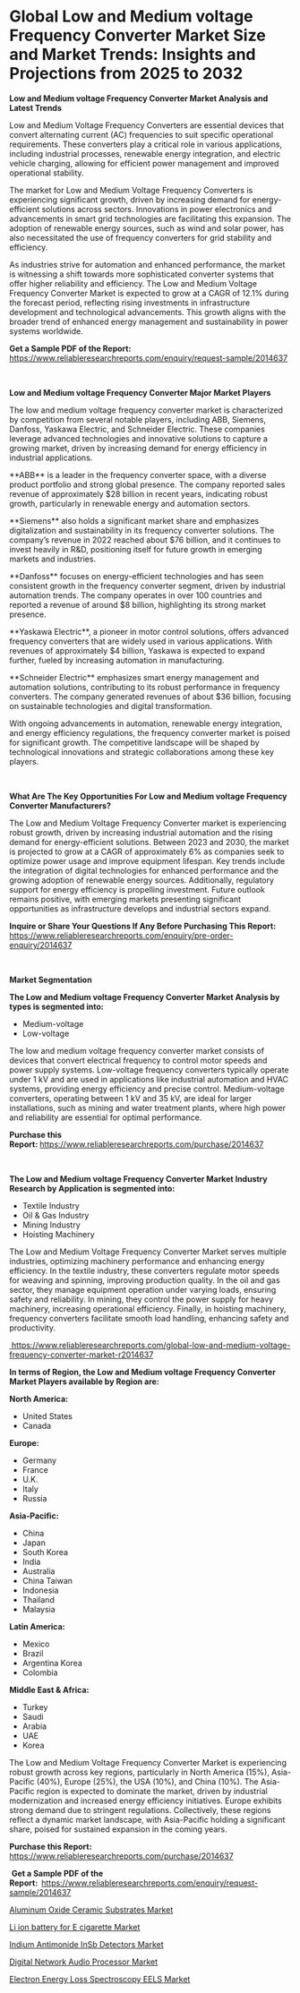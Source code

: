 <p><h1>Global Low and Medium voltage Frequency Converter Market Size and Market Trends: Insights and Projections from 2025 to 2032</h1></p><p><strong>Low and Medium voltage Frequency Converter Market Analysis and Latest Trends</strong></p>
<p><p>Low and Medium Voltage Frequency Converters are essential devices that convert alternating current (AC) frequencies to suit specific operational requirements. These converters play a critical role in various applications, including industrial processes, renewable energy integration, and electric vehicle charging, allowing for efficient power management and improved operational stability.</p><p>The market for Low and Medium Voltage Frequency Converters is experiencing significant growth, driven by increasing demand for energy-efficient solutions across sectors. Innovations in power electronics and advancements in smart grid technologies are facilitating this expansion. The adoption of renewable energy sources, such as wind and solar power, has also necessitated the use of frequency converters for grid stability and efficiency.</p><p>As industries strive for automation and enhanced performance, the market is witnessing a shift towards more sophisticated converter systems that offer higher reliability and efficiency. The Low and Medium Voltage Frequency Converter Market is expected to grow at a CAGR of 12.1% during the forecast period, reflecting rising investments in infrastructure development and technological advancements. This growth aligns with the broader trend of enhanced energy management and sustainability in power systems worldwide.</p></p>
<p><strong>Get a Sample PDF of the Report:&nbsp;</strong> <a href="https://www.reliableresearchreports.com/enquiry/request-sample/2014637?utm_campaign=16&utm_medium=2&utm_source=Github&utm_content=ia&utm_term=17012025&utm_id=low-and-medium-voltage-frequency-converter">https://www.reliableresearchreports.com/enquiry/request-sample/2014637</a></p>
<p>&nbsp;</p>
<p><strong>Low and Medium voltage Frequency Converter Major Market Players</strong></p>
<p><p>The low and medium voltage frequency converter market is characterized by competition from several notable players, including ABB, Siemens, Danfoss, Yaskawa Electric, and Schneider Electric. These companies leverage advanced technologies and innovative solutions to capture a growing market, driven by increasing demand for energy efficiency in industrial applications.</p><p>**ABB** is a leader in the frequency converter space, with a diverse product portfolio and strong global presence. The company reported sales revenue of approximately $28 billion in recent years, indicating robust growth, particularly in renewable energy and automation sectors.</p><p>**Siemens** also holds a significant market share and emphasizes digitalization and sustainability in its frequency converter solutions. The company’s revenue in 2022 reached about $76 billion, and it continues to invest heavily in R&D, positioning itself for future growth in emerging markets and industries.</p><p>**Danfoss** focuses on energy-efficient technologies and has seen consistent growth in the frequency converter segment, driven by industrial automation trends. The company operates in over 100 countries and reported a revenue of around $8 billion, highlighting its strong market presence.</p><p>**Yaskawa Electric**, a pioneer in motor control solutions, offers advanced frequency converters that are widely used in various applications. With revenues of approximately $4 billion, Yaskawa is expected to expand further, fueled by increasing automation in manufacturing.</p><p>**Schneider Electric** emphasizes smart energy management and automation solutions, contributing to its robust performance in frequency converters. The company generated revenues of about $36 billion, focusing on sustainable technologies and digital transformation.</p><p>With ongoing advancements in automation, renewable energy integration, and energy efficiency regulations, the frequency converter market is poised for significant growth. The competitive landscape will be shaped by technological innovations and strategic collaborations among these key players.</p></p>
<p>&nbsp;</p>
<p><strong>What Are The Key Opportunities For Low and Medium voltage Frequency Converter Manufacturers?</strong></p>
<p><p>The Low and Medium Voltage Frequency Converter market is experiencing robust growth, driven by increasing industrial automation and the rising demand for energy-efficient solutions. Between 2023 and 2030, the market is projected to grow at a CAGR of approximately 6% as companies seek to optimize power usage and improve equipment lifespan. Key trends include the integration of digital technologies for enhanced performance and the growing adoption of renewable energy sources. Additionally, regulatory support for energy efficiency is propelling investment. Future outlook remains positive, with emerging markets presenting significant opportunities as infrastructure develops and industrial sectors expand.</p></p>
<p><strong>Inquire or Share Your Questions If Any Before Purchasing This Report:</strong> <a href="https://www.reliableresearchreports.com/enquiry/pre-order-enquiry/2014637?utm_campaign=16&utm_medium=2&utm_source=Github&utm_content=ia&utm_term=17012025&utm_id=low-and-medium-voltage-frequency-converter">https://www.reliableresearchreports.com/enquiry/pre-order-enquiry/2014637</a></p>
<p>&nbsp;</p>
<p><strong>Market Segmentation</strong></p>
<p><strong>The Low and Medium voltage Frequency Converter Market Analysis by types is segmented into:</strong></p>
<p><ul><li>Medium-voltage</li><li>Low-voltage</li></ul></p>
<p><p>The low and medium voltage frequency converter market consists of devices that convert electrical frequency to control motor speeds and power supply systems. Low-voltage frequency converters typically operate under 1 kV and are used in applications like industrial automation and HVAC systems, providing energy efficiency and precise control. Medium-voltage converters, operating between 1 kV and 35 kV, are ideal for larger installations, such as mining and water treatment plants, where high power and reliability are essential for optimal performance.</p></p>
<p><strong>Purchase this Report:&nbsp;</strong><a href="https://www.reliableresearchreports.com/purchase/2014637?utm_campaign=16&utm_medium=2&utm_source=Github&utm_content=ia&utm_term=17012025&utm_id=low-and-medium-voltage-frequency-converter">https://www.reliableresearchreports.com/purchase/2014637</a></p>
<p>&nbsp;</p>
<p><strong>The Low and Medium voltage Frequency Converter Market Industry Research by Application is segmented into:</strong></p>
<p><ul><li>Textile Industry</li><li>Oil & Gas Industry</li><li>Mining Industry</li><li>Hoisting Machinery</li></ul></p>
<p><p>The Low and Medium Voltage Frequency Converter Market serves multiple industries, optimizing machinery performance and enhancing energy efficiency. In the textile industry, these converters regulate motor speeds for weaving and spinning, improving production quality. In the oil and gas sector, they manage equipment operation under varying loads, ensuring safety and reliability. In mining, they control the power supply for heavy machinery, increasing operational efficiency. Finally, in hoisting machinery, frequency converters facilitate smooth load handling, enhancing safety and productivity.</p></p>
<p><a href="https://www.reliableresearchreports.com/global-low-and-medium-voltage-frequency-converter-market-r2014637?utm_campaign=16&utm_medium=2&utm_source=Github&utm_content=ia&utm_term=17012025&utm_id=low-and-medium-voltage-frequency-converter">&nbsp;https://www.reliableresearchreports.com/global-low-and-medium-voltage-frequency-converter-market-r2014637</a></p>
<p><strong>In terms of Region, the Low and Medium voltage Frequency Converter Market Players available by Region are:</strong></p>
<p>
    <p> <strong> North America: </strong>
        <ul>
            <li>United States</li>
            <li>Canada</li>
        </ul>
        </p> 
    <p> <strong> Europe: </strong>
        <ul>
            <li>Germany</li>
            <li>France</li>
            <li>U.K.</li>
            <li>Italy</li>
            <li>Russia</li>
        </ul>
        </p> 
    <p> <strong> Asia-Pacific: </strong>
        <ul>
            <li>China</li>
            <li>Japan</li>
            <li>South Korea</li>
            <li>India</li>
            <li>Australia</li>
            <li>China Taiwan</li>
            <li>Indonesia</li>
            <li>Thailand</li>
            <li>Malaysia</li>
        </ul>
        </p> 
    <p> <strong> Latin America: </strong>
        <ul>
            <li>Mexico</li>
            <li>Brazil</li>
            <li>Argentina Korea</li>
            <li>Colombia</li>
        </ul>
        </p> 
    <p> <strong> Middle East & Africa: </strong>
        <ul>
            <li>Turkey</li>
            <li>Saudi</li>
            <li>Arabia</li>
            <li>UAE</li>
            <li>Korea</li>
        </ul>
    </p>
    </p>
<p><p>The Low and Medium Voltage Frequency Converter Market is experiencing robust growth across key regions, particularly in North America (15%), Asia-Pacific (40%), Europe (25%), the USA (10%), and China (10%). The Asia-Pacific region is expected to dominate the market, driven by industrial modernization and increased energy efficiency initiatives. Europe exhibits strong demand due to stringent regulations. Collectively, these regions reflect a dynamic market landscape, with Asia-Pacific holding a significant share, poised for sustained expansion in the coming years.</p></p>
<p><strong>Purchase this Report: </strong><a href="https://www.reliableresearchreports.com/purchase/2014637?utm_campaign=16&utm_medium=2&utm_source=Github&utm_content=ia&utm_term=17012025&utm_id=low-and-medium-voltage-frequency-converter">https://www.reliableresearchreports.com/purchase/2014637</a></p>
<p>&nbsp;<strong>Get a Sample PDF of the Report:&nbsp;&nbsp;</strong><a href="https://www.reliableresearchreports.com/enquiry/request-sample/2014637?utm_campaign=16&utm_medium=2&utm_source=Github&utm_content=ia&utm_term=17012025&utm_id=low-and-medium-voltage-frequency-converter">https://www.reliableresearchreports.com/enquiry/request-sample/2014637</a></p>
<p><strong></strong></p>
<p><p><a href="https://github.com/JosephineMcguire65/Market-Research-Report-List-1/blob/main/aluminum-oxide-ceramic-substrates-market.md?utm_campaign=16&utm_medium=2&utm_source=Github&utm_content=ia&utm_term=17012025&utm_id=low-and-medium-voltage-frequency-converter">Aluminum Oxide Ceramic Substrates Market</a></p><p><a href="https://github.com/mezokathleen834/Market-Research-Report-List-1/blob/main/li-ion-battery-for-e-cigarette-market.md?utm_campaign=16&utm_medium=2&utm_source=Github&utm_content=ia&utm_term=17012025&utm_id=low-and-medium-voltage-frequency-converter">Li ion battery for E cigarette Market</a></p><p><a href="https://github.com/norbeludie83/Market-Research-Report-List-1/blob/main/indium-antimonide-insb-detectors-market.md?utm_campaign=16&utm_medium=2&utm_source=Github&utm_content=ia&utm_term=17012025&utm_id=low-and-medium-voltage-frequency-converter">Indium Antimonide InSb Detectors Market</a></p><p><a href="https://github.com/shirleenfraker87/Market-Research-Report-List-1/blob/main/digital-network-audio-processor-market.md?utm_campaign=16&utm_medium=2&utm_source=Github&utm_content=ia&utm_term=17012025&utm_id=low-and-medium-voltage-frequency-converter">Digital Network Audio Processor Market</a></p><p><a href="https://github.com/jerhoskinson197676/Market-Research-Report-List-1/blob/main/electron-energy-loss-spectroscopy-eels-market.md?utm_campaign=16&utm_medium=2&utm_source=Github&utm_content=ia&utm_term=17012025&utm_id=low-and-medium-voltage-frequency-converter">Electron Energy Loss Spectroscopy EELS Market</a></p></p>